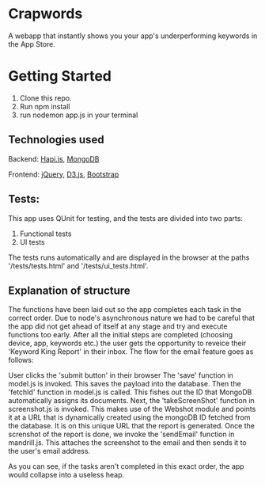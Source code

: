 # Crapwords
A webapp that instantly shows you your app's underperforming keywords in the App Store.

# Getting Started
1. Clone this repo.
2. Run npm install
3. run nodemon app.js in your terminal

## Technologies used
Backend:
[Hapi.js](http://hapijs.com/), [MongoDB](https://www.mongodb.org/)

Frontend:
[jQuery](https://jquery.com/), [D3.js](http://d3js.org/), [Bootstrap](http://getbootstrap.com/)

## Tests:
This app uses QUnit for testing, and the tests are divided into two parts:

1. Functional tests
2. UI tests

The tests runs automatically and are displayed in the browser at the paths '/tests/tests.html' and '/tests/ui_tests.html'.

## Explanation of structure
The functions have been laid out so the app completes each task in the correct order.  Due to node's asynchronous nature we had to be careful that the app did not get ahead of itself at any stage and try and execute functions too early. After all the initial steps are completed (choosing device, app, keywords etc.) the user gets the opportunity to reveice their 'Keyword King Report' in their inbox. The flow for the email feature goes as follows:


User clicks the 'submit button' in their browser
The 'save' function in model.js is invoked. This saves the payload into the database.
Then the 'fetchId' function in model.js is called. This fishes out the ID that MongoDB automatically assigns its documents.
Next, the 'takeScreenShot' function in screenshot.js is invoked. This makes use of the Webshot module and points it at a URL that is dynamically created using the mongoDB ID fetched from the database. It is on this unique URL that the report is generated.
Once the screnshot of the report is done, we invoke the 'sendEmail' function in mandrill.js. This attaches the screenshot to the email and then sends it to the user's email address.

As you can see, if the tasks aren't completed in this exact order, the app would collapse into a useless heap.
